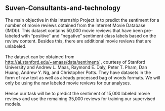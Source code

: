 ## Suven-Consultants-and-technology
The main objective in this Internship Project is to predict the sentiment for a number of movie
reviews obtained from the Internet Movie Database (IMDb). This dataset contains 50,000
movie reviews that have been pre-labeled with “positive” and “negative” sentiment class labels
based on the review content. Besides this, there are additional movie reviews that are
unlabeled.<br />\
The dataset can be obtained from http://ai.stanford.edu/~amaas/data/sentiment/ ,
courtesy of Stanford University and Andrew L. Maas, Raymond E. Daly, Peter T. Pham, Dan
Huang, Andrew Y. Ng, and Christopher Potts. They have datasets in the form of raw text as well
as already processed bag of words formats. We will only be using the raw labeled movie
reviews for our analyses.<br />\
Hence our task will be to predict the sentiment of 15,000 labeled movie reviews and use the
remaining 35,000 reviews for training our supervised models.
